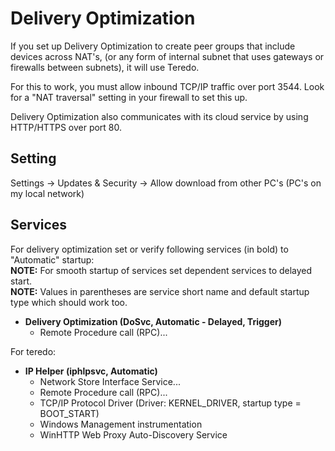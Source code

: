 
# Delivery Optimization

If you set up Delivery Optimization to create peer groups that include devices across NAT's,
(or any form of internal subnet that uses gateways or firewalls between subnets),
it will use Teredo.

For this to work, you must allow inbound TCP/IP traffic over port 3544.
Look for a "NAT traversal" setting in your firewall to set this up.

Delivery Optimization also communicates with its cloud service by using HTTP/HTTPS over port 80.

## Setting

Settings -> Updates & Security -> Allow download from other PC's (PC's on my local network)

## Services

For delivery optimization set or verify following services (in bold) to "Automatic" startup:\
**NOTE:** For smooth startup of services set dependent services to delayed start.\
**NOTE:** Values in parentheses are service short name and default startup type which should work too.

- **Delivery Optimization (DoSvc, Automatic - Delayed, Trigger)**
  - Remote Procedure call (RPC)...

For teredo:

- **IP Helper (iphlpsvc, Automatic)**
  - Network Store Interface Service...
  - Remote Procedure call (RPC)...
  - TCP/IP Protocol Driver (Driver: KERNEL_DRIVER, startup type = BOOT_START)
  - Windows Management instrumentation
  - WinHTTP Web Proxy Auto-Discovery Service
